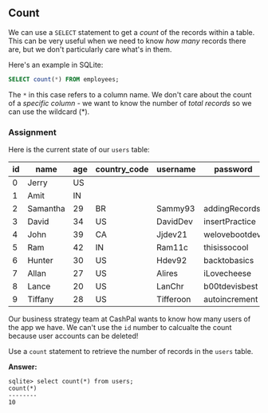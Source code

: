 ## Count

We can use a `SELECT` statement to get a <em>count</em> of the records within a
table. This can be very useful when we need to know <em>how many</em> records
there are, but we don't particularly care what's in them.

Here's an example in SQLite:

```sql
SELECT count(*) FROM employees;
```

The `*` in this case refers to a column name. We don't care about the count of a
<em>specific column</em> - we want to know the number of <em>total records</em>
so we can use the wildcard (\*).

### Assignment

Here is the current state of our `users` table:

| id  | name     | age | country_code | username  | password       | is_admin |
| --- | -------- | --- | ------------ | --------- | -------------- | -------- |
| 0   | Jerry    | US  |
| 1   | Amit     | IN  |
| 2   | Samantha | 29  | BR           | Sammy93   | addingRecords! | 0        |
| 3   | David    | 34  | US           | DavidDev  | insertPractice | 0        |
| 4   | John     | 39  | CA           | Jjdev21   | welovebootdev  | 0        |
| 5   | Ram      | 42  | IN           | Ram11c    | thisissocool   | 0        |
| 6   | Hunter   | 30  | US           | Hdev92    | backtobasics   | 0        |
| 7   | Allan    | 27  | US           | Alires    | iLovecheese    | 0        |
| 8   | Lance    | 20  | US           | LanChr    | b00tdevisbest  | 0        |
| 9   | Tiffany  | 28  | US           | Tifferoon | autoincrement  | 1        |

Our business strategy team at CashPal wants to know how many users of the app we
have. We can't use the `id` number to calcualte the count because user accounts
can be deleted!

Use a `count` statement to retrieve the number of records in the `users` table.

**Answer:**

```
sqlite> select count(*) from users;
count(*)
--------
10
```
